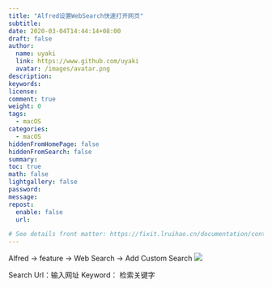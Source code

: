 ```yaml
---
title: "Alfred设置WebSearch快速打开网页"
subtitle: 
date: 2020-03-04T14:44:14+08:00
draft: false
author:
  name: uyaki
  link: https://www.github.com/uyaki
  avatar: /images/avatar.png
description:
keywords: 
license:
comment: true
weight: 0
tags:
  - macOS 
categories:
  - macOS
hiddenFromHomePage: false
hiddenFromSearch: false
summary:
toc: true
math: false
lightgallery: false
password:
message:
repost:
  enable: false
  url: 

# See details front matter: https://fixit.lruihao.cn/documentation/content-management/introduction/#front-matter
---
```


<!--more-->
Alfred -> feature -> Web Search -> Add Custom Search 
![](https://cdn.jsdelivr.net/gh/uyaki/pic-cloud/img/20200304144324.png)

Search Url：输入网址
Keyword： 检索关键字

